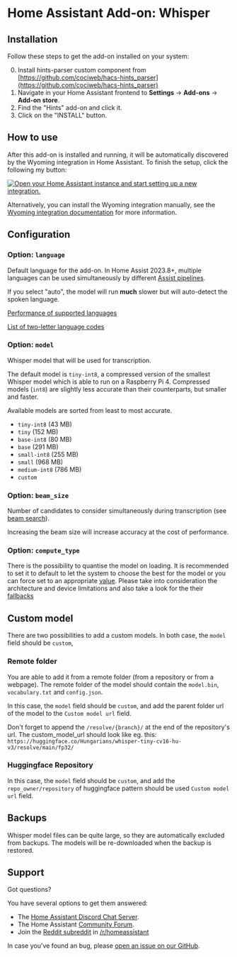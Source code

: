 # Home Assistant Add-on: Whisper

## Installation

Follow these steps to get the add-on installed on your system:

0. Install hints-parser custom component from [https://github.com/cociweb/hacs-hints_parser](https://github.com/cociweb/hacs-hints_parser)
1. Navigate in your Home Assistant frontend to **Settings** -> **Add-ons** -> **Add-on store**.
2. Find the "Hints" add-on and click it.
3. Click on the "INSTALL" button.

## How to use

After this add-on is installed and running, it will be automatically discovered
by the Wyoming integration in Home Assistant. To finish the setup,
click the following my button:

[![Open your Home Assistant instance and start setting up a new integration.](https://my.home-assistant.io/badges/config_flow_start.svg)](https://my.home-assistant.io/redirect/config_flow_start/?domain=wyoming)

Alternatively, you can install the Wyoming integration manually, see the
[Wyoming integration documentation](https://www.home-assistant.io/integrations/wyoming/)
for more information.

## Configuration

### Option: `language`

Default language for the add-on. In Home Assist 2023.8+, multiple languages can be used simultaneously by different [Assist pipelines](https://www.home-assistant.io/voice_control/voice_remote_local_assistant/).

If you select "auto", the model will run **much** slower but will auto-detect the spoken language.

[Performance of supported languages](https://github.com/openai/whisper#available-models-and-languages)

[List of two-letter language codes](https://en.wikipedia.org/wiki/List_of_ISO_639-1_codes)

### Option: `model`

Whisper model that will be used for transcription.

The default model is `tiny-int8`, a compressed version of the smallest Whisper model which is able to run on a Raspberry Pi 4.
Compressed models (`int8`) are slightly less accurate than their counterparts, but smaller and faster.

Available models are sorted from least to most accurate.

- `tiny-int8` (43 MB)
- `tiny` (152 MB)
- `base-int8` (80 MB)
- `base` (291 MB)
- `small-int8` (255 MB)
- `small` (968 MB)
- `medium-int8` (786 MB)
- `custom`

### Option: `beam_size`

Number of candidates to consider simultaneously during transcription (see [beam search](https://en.wikipedia.org/wiki/Beam_search)).

Increasing the beam size will increase accuracy at the cost of performance.

### Option: `compute_type`

There is the possibility to quantise the model on loading. It is recommended to set it to default to let the system to choose the best for the model or you can force set to an appropriate [value](https://opennmt.net/CTranslate2/quantization.html#quantize-on-model-loading). Please take into consideration the architecture and device limitations and also take a look for the their [fallbacks](https://opennmt.net/CTranslate2/quantization.html#implicit-type-conversion-on-load)

## Custom model

There are two possibilities to add a custom models. In both case, the `model` field should be `custom`,

### Remote folder
You are able to add it from a remote folder (from a repository or from a webpage). The remote folder of the model should contain the `model.bin`, `vocabulary.txt` and `config.json`.


In this case, the `model` field should be `custom`, and add the parent folder url of the model to the `Custom model url` field.

Don't forget to append the `/resolve/{branch}/` at the end of the repository's url. The custom_model_url should look like eg. this:
`https://huggingface.co/Hungarians/whisper-tiny-cv16-hu-v3/resolve/main/fp32/`

### Huggingface Repository

In this case, the `model` field should be `custom`, and add the `repo_owner/repository` of huggingface pattern should be used `Custom model url` field.

## Backups

Whisper model files can be quite large, so they are automatically excluded from backups. The models will be re-downloaded when the backup is restored.

## Support

Got questions?

You have several options to get them answered:

- The [Home Assistant Discord Chat Server][discord].
- The Home Assistant [Community Forum][forum].
- Join the [Reddit subreddit][reddit] in [/r/homeassistant][reddit]

In case you've found an bug, please [open an issue on our GitHub][issue].

[discord]: https://discord.gg/c5DvZ4e
[forum]: https://community.home-assistant.io
[issue]: https://github.com/home-assistant/addons/issues
[reddit]: https://reddit.com/r/homeassistant
[repository]: https://github.com/hassio-addons/repository
